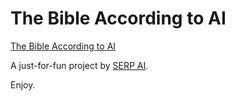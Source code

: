 # The Bible According to AI

[The Bible According to AI](https://serp.ly/@serpai/the-bible-according-to-ai)

A just-for-fun project by [SERP AI](https://serp.ai).

Enjoy.
